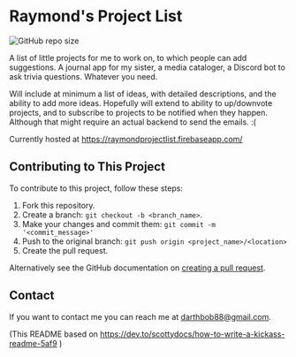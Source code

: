 # Raymond's Project List

<!--- These are examples. See https://shields.io for others or to customize this set of shields. You might want to include dependencies, project status and licence info here --->
![GitHub repo size](https://img.shields.io/github/languages/code-size/darthbob88/raymond-project-list)

A list of little projects for me to work on, to which people can add suggestions. A journal app for my sister, a media cataloger, a Discord bot to ask trivia questions. Whatever you need.

Will include at minimum a list of ideas, with detailed descriptions, and the ability to add more ideas. Hopefully will extend to ability to up/downvote projects, and to subscribe to projects to be notified when they happen. Although that might require an actual backend to send the emails. :(

Currently hosted at https://raymondprojectlist.firebaseapp.com/

## Contributing to This Project

To contribute to this project, follow these steps:

1. Fork this repository.
2. Create a branch: `git checkout -b <branch_name>`.
3. Make your changes and commit them: `git commit -m '<commit_message>'`
4. Push to the original branch: `git push origin <project_name>/<location>`
5. Create the pull request.

Alternatively see the GitHub documentation on [creating a pull request](https://help.github.com/en/github/collaborating-with-issues-and-pull-requests/creating-a-pull-request).

## Contact

If you want to contact me you can reach me at <darthbob88@gmail.com>.

(This README based on https://dev.to/scottydocs/how-to-write-a-kickass-readme-5af9 )
